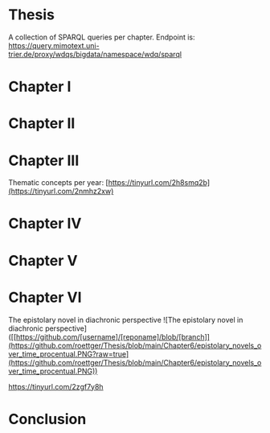 # Thesis
A collection of SPARQL queries per chapter. Endpoint is: https://query.mimotext.uni-trier.de/proxy/wdqs/bigdata/namespace/wdq/sparql

# Chapter I
# Chapter II
# Chapter III
Thematic concepts per year: [https://tinyurl.com/2h8smq2b](https://tinyurl.com/2nmhz2xw)
# Chapter IV
# Chapter V
# Chapter VI
The epistolary novel in diachronic perspective
![The epistolary novel in diachronic perspective]([[https://github.com/[username]/[reponame]/blob/[branch]](https://github.com/roettger/Thesis/blob/main/Chapter6/epistolary_novels_over_time_procentual.PNG?raw=true](https://github.com/roettger/Thesis/blob/main/Chapter6/epistolary_novels_over_time_procentual.PNG))

https://tinyurl.com/2zgf7y8h
# Conclusion 
